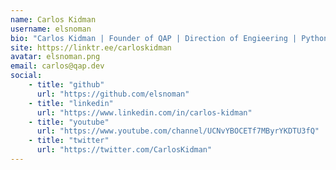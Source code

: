 ```yaml
---
name: Carlos Kidman
username: elsnoman
bio: "Carlos Kidman | Founder of QAP | Direction of Engieering | Python + ML/AI"
site: https://linktr.ee/carloskidman
avatar: elsnoman.png
email: carlos@qap.dev
social:
    - title: "github"
      url: "https://github.com/elsnoman"
    - title: "linkedin"
      url: "https://www.linkedin.com/in/carlos-kidman"
    - title: "youtube"
      url: "https://www.youtube.com/channel/UCNvYBOCETf7MByrYKDTU3fQ"
    - title: "twitter"
      url: "https://twitter.com/CarlosKidman"
---
```

